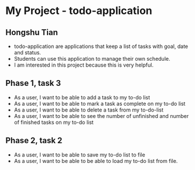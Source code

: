 # My Project - todo-application

## Hongshu Tian

- todo-application are applications that keep a list of tasks with goal, date and status.
- Students can use this application to manage their own schedule.
- I am interested in this project because this is very helpful.
 
 ## Phase 1, task 3
 - As a user, I want to be able to add a task to my to-do list
 - As a user, I want to be able to mark a task as complete on my to-do list
 - As a user, I want to be able to delete a task from my to-do-list
 - As a user, I want to be able to see the number of unfinished and number of finished tasks on my to-do list
 
 ## Phase 2, task 2
 - As a user, I want to be able to save my to-do list to file
 - As a user, I want to be able to be able to load my to-do list from file.